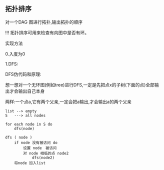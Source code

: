 

## 拓扑排序

对一个DAG 图进行拓扑,输出拓扑的顺序


!!! 拓扑排序可用来检查有向图中是否有环。

实现方法


0.入度为0

1.DFS:

DFS伪代码和原理:

想一想对一个无环图(例如tree)进行DFS,一定是先把点x的子树(下面的点)全部输出才会输出自己本身

两样:一个点a,它有两个父亲,一定会把a输出,才会输出a的两个父亲

```
list --> empty
S   ---> all nodes

for each node in S do
    dfs(node)

dfs ( node )
    if node 没有被访问 do
        设置 node　被访问
        对 node 相临的点 node2
            dfs(node2)
    将node 加入list
```


